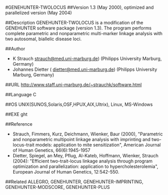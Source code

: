 #GENEHUNTER-TWOLOCUS
##Version
1.3 (May 2000), optimized and parallelized version (May 2004)

##Description
GENEHUNTER-TWOLOCUS is a modification of the GENEHUNTER software package (version 1.3). The program performs complete parametric and nonparametric multi-marker linkage analysis with two autosomal, biallelic disease loci.

##Author
* K Strauch strauch@med.uni-marburg.de) (Philipps University Marburg, Germany)
* Johannes Dietter ( dietter@med.uni-marburg.de) (Philipps University Marburg, Germany)

##URL
http://www.staff.uni-marburg.de/~strauchk/software.html

##Language
C

##OS
UNIX(SUNOS,Solaris,OSF,HPUX,AIX,Ultrix), Linux, MS-Windows

##EXE
ght

##Reference
* Strauch, Fimmers, Kurz, Deichmann, Wienker, Baur (2000), "Parametric and nonparametric multipoint linkage analysis with imprinting and two-locus-trait models: application to mite sensitization", American Journal of Human Genetics, 66(6):1945-1957
* Dietter, Spiegel, an Mey, Pflug, Al-Kateb, Hoffmann, Wienker, Strauch (2004): "Efficient two-trait-locus linkage analysis through program optimization and parallelization: application to hypercholesterolemia", European Journal of Human Genetics, 12:542-550.

##Related
ALLEGRO, GENEHUNTER, GENEHUNTER-IMPRINTING, GENEHUNTER-MODSCORE, GENEHUNTER-PLUS

